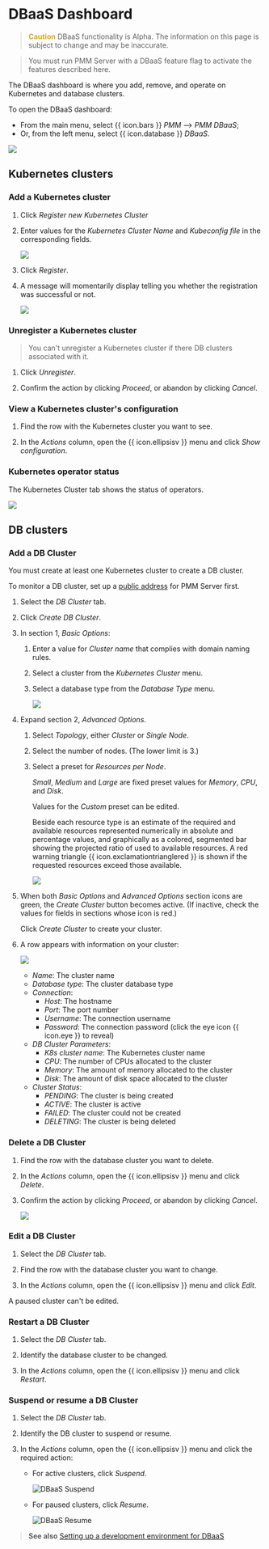 # DBaaS Dashboard

> <b style="color:goldenrod">Caution</b> DBaaS functionality is Alpha. The information on this page is subject to change and may be inaccurate.

> You must run PMM Server with a DBaaS feature flag to activate the features described here.

The DBaaS dashboard is where you add, remove, and operate on Kubernetes and database clusters.

To open the DBaaS dashboard:

- From the main menu, select {{ icon.bars }} *PMM* --> *PMM DBaaS*;
- Or, from the left menu, select {{ icon.database }} *DBaaS*.

![](../../_images/PMM_DBaaS_Kubernetes_Cluster_Panel.jpg)

## Kubernetes clusters

### Add a Kubernetes cluster

1. Click *Register new Kubernetes Cluster*

2. Enter values for the *Kubernetes Cluster Name* and *Kubeconfig file* in the corresponding fields.

    ![](../../_images/PMM_DBaaS_Kubernetes_Cluster_Details.jpg)

3. Click *Register*.

4. A message will momentarily display telling you whether the registration was successful or not.

    ![](../../_images/PMM_DBaaS_Kubernetes_Cluster_Added.jpg)

### Unregister a Kubernetes cluster

> You can't unregister a Kubernetes cluster if there DB clusters associated with it.

1. Click *Unregister*.

2. Confirm the action by clicking *Proceed*, or abandon by clicking *Cancel*.

### View a Kubernetes cluster's configuration

1. Find the row with the Kubernetes cluster you want to see.

2. In the *Actions* column, open the {{ icon.ellipsisv }} menu and click *Show configuration*.

### Kubernetes operator status

The Kubernetes Cluster tab shows the status of operators.

![](../../_images/PMM_DBaaS_Kubernetes_Cluster_Operator_Status.png)

## DB clusters

### Add a DB Cluster

You must create at least one Kubernetes cluster to create a DB cluster.

To monitor a DB cluster, set up a [public address](../../how-to/configure.md#public-address) for PMM Server first.

1. Select the *DB Cluster* tab.

2. Click *Create DB Cluster*.

3. In section 1, *Basic Options*:

    1. Enter a value for *Cluster name* that complies with domain naming rules.

    2. Select a cluster from the *Kubernetes Cluster* menu.

    3. Select a database type from the *Database Type* menu.

        ![](../../_images/PMM_DBaaS_DB_Cluster_Basic_Options_Filled.jpg)

4. Expand section 2, *Advanced Options*.

    1. Select *Topology*, either *Cluster* or *Single Node*.

    2. Select the number of nodes. (The lower limit is 3.)

    3. Select a preset for *Resources per Node*.

        *Small*, *Medium* and *Large* are fixed preset values for *Memory*, *CPU*, and *Disk*.

        Values for the *Custom* preset can be edited.

		Beside each resource type is an estimate of the required and available resources represented numerically in absolute and percentage values, and graphically as a colored, segmented bar showing the projected ratio of used to available resources. A red warning triangle {{ icon.exclamationtrianglered }} is shown if the requested resources exceed those available.

        ![](../../_images/PMM_DBaaS_DB_Cluster_Advanced_Options.png)

5. When both *Basic Options* and *Advanced Options* section icons are green, the *Create Cluster* button becomes active. (If inactive, check the values for fields in sections whose icon is red.)

    Click *Create Cluster* to create your cluster.

6. A row appears with information on your cluster:

    ![](../../_images/PMM_DBaaS_DB_Cluster_Created.png)

    - *Name*: The cluster name
    - *Database type*: The cluster database type
    - *Connection*:
        - *Host*: The hostname
        - *Port*: The port number
        - *Username*: The connection username
        - *Password*: The connection password (click the eye icon {{ icon.eye }} to reveal)
    - *DB Cluster Parameters*:
        - *K8s cluster name*: The Kubernetes cluster name
        - *CPU*: The number of CPUs allocated to the cluster
        - *Memory*: The amount of memory allocated to the cluster
        - *Disk*: The amount of disk space allocated to the cluster
    - *Cluster Status*:
        - *PENDING*: The cluster is being created
        - *ACTIVE*: The cluster is active
        - *FAILED*: The cluster could not be created
        - *DELETING*: The cluster is being deleted

### Delete a DB Cluster

1. Find the row with the database cluster you want to delete.

2. In the *Actions* column, open the {{ icon.ellipsisv }} menu and click *Delete*.

3. Confirm the action by clicking *Proceed*, or abandon by clicking *Cancel*.

    ![](../../_images/PMM_DBaaS_DB_Cluster_Delete.png)

### Edit a DB Cluster

1. Select the *DB Cluster* tab.

2. Find the row with the database cluster you want to change.

3. In the *Actions* column, open the {{ icon.ellipsisv }} menu and click *Edit*.

A paused cluster can't be edited.

### Restart a DB Cluster

1. Select the *DB Cluster* tab.

2. Identify the database cluster to be changed.

3. In the *Actions* column, open the {{ icon.ellipsisv }} menu and click *Restart*.

### Suspend or resume a DB Cluster

1. Select the *DB Cluster* tab.

2. Identify the DB cluster to suspend or resume.

3. In the *Actions* column, open the {{ icon.ellipsisv }} menu and click the required action:

    - For active clusters, click *Suspend*.

        ![DBaaS Suspend](../../_images/PMM_DBaaS_DB_Cluster_Suspend.gif)

    - For paused clusters, click *Resume*.

        ![DBaaS Resume](../../_images/PMM_DBaaS_DB_Cluster_Resume.gif)


> **See also**
> [Setting up a development environment for DBaaS](../../setting-up/server/dbaas.md)
